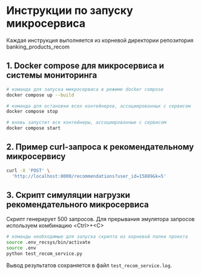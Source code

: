 # Инструкции по запуску микросервиса

Каждая инструкция выполняется из корневой директории репозитория banking_products_recom

## 1. Docker compose для микросервиса и системы мониторинга

```bash
# команда для запуска микросервиса в режиме docker compose
docker compose up --build

# команда для остановки всех контейнеров, ассоциированных с сервисом
docker compose stop

# вновь запустит все контейнеры, ассоциированные с сервисом
docker compose start

```
## 2. Пример curl-запроса к рекомендательному микросервису

```bash
curl -X 'POST' \
  'http://localhost:8000/recommendations?user_id=15889&k=5'
```

## 3. Скрипт симуляции нагрузки рекомендательного микросервиса
Скрипт генерирует 500 запросов. Для прерывания эмулятора запросов используем комбинацию \<Ctrl\>+\<C\>

```bash
# команды необходимые для запуска скрипта из корневой папки проекта 
source .env_recsys/bin/activate
source .env
python test_recom_service.py
```
Вывод результатов сохраняется в файл `test_recom_service.log`.